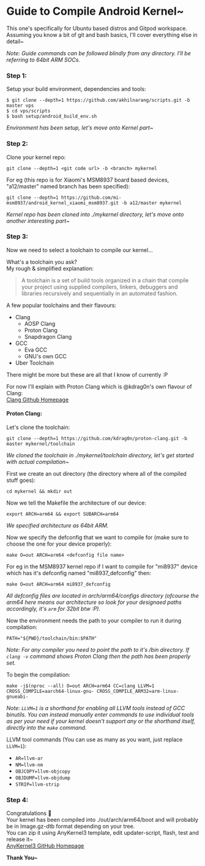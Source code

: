 # Guide to Compile Android Kernel~
This one's specifically for Ubuntu based distros and Gitpod workspace.  
Assuming you know a bit of git and bash basics, I'll cover everything else in detail~  

_Note: Guide commands can be followed blindly from any directory. I'll be referring to 64bit ARM SOCs._
### Step 1:
Setup your build environment, dependencies and tools:
```
$ git clone --depth=1 https://github.com/akhilnarang/scripts.git -b master vps
$ cd vps/scripts
$ bash setup/android_build_env.sh
```
_Environment has been setup, let's move onto Kernel part~_
### Step 2:
Clone your kernel repo:
```
git clone --depth=1 <git code url> -b <branch> mykernel
```
For eg (this repo is for Xiaomi's MSM8937 board based devices, "a12/master" named branch has been specified):
```
git clone --depth=1 https://github.com/mi-msm8937/android_kernel_xiaomi_msm8937.git -b a12/master mykernel
```
_Kernel repo has been cloned into ./mykernel directory, let's move onto another interesting part~_
### Step 3:
Now we need to select a toolchain to compile our kernel...  

What's a toolchain you ask?  
My rough & simplified explanation:
> A toolchain is a set of build tools organized in a chain that compile your project using supplied compilers, linkers, debuggers and libraries recursively and sequentially in an automated fashion.  

A few popular toolchains and their flavours:
  - Clang 
    - AOSP Clang
    - Proton Clang
    - Snapdragon Clang
  - GCC
    - Eva GCC
    - GNU's own GCC
  - Uber Toolchain   

There might be more but these are all that I know of currently :P  

For now I'll explain with Proton Clang which is @kdrag0n's own flavour of Clang:  
[Clang Github Homepage](https://github.com/kdrag0n/proton-clang)  
#### Proton Clang:
Let's clone the toolchain:
```
git clone --depth=1 https://github.com/kdrag0n/proton-clang.git -b master mykernel/toolchain
```
_We cloned the toolchain in ./mykernel/toolchain directory, let's get started with actual compilation~_    
  
First we create an out directory (the directory where all of the compiled stuff goes):
```
cd mykernel && mkdir out
```
Now we tell the Makefile the architecture of our device:
```
export ARCH=arm64 && export SUBARCH=arm64
```
_We specified architecture as 64bit ARM._    
  
Now we specify the defconfig that we want to compile for (make sure to choose the one for your device properly):
```
make O=out ARCH=arm64 <defconfig file name>
```
For eg in the MSM8937 kernel repo if I want to compile for "mi8937" device which has it's defconfig named "mi8937_defconfig" then:
```
make O=out ARCH=arm64 mi8937_defconfig
```
_All defconfig files are located in arch/arm64/configs directory (ofcourse the arm64 here means our architecture so look for your designaed paths accordingly, it's `arm` for 32bit btw :P)._    
  
Now the environment needs the path to your compiler to run it during compilation:
```
PATH="${PWD}/toolchain/bin:$PATH"
```
_Note: For any compiler you need to point the path to it's /bin directory. If `clang -v` command shows Proton Clang then the path has been properly set._

To begin the compilation:
```
make -j$(nproc --all) O=out ARCH=arm64 CC=clang LLVM=1 CROSS_COMPILE=aarch64-linux-gnu- CROSS_COMPILE_ARM32=arm-linux-gnueabi-
```
_Note: `LLVM=1` is a shorthand for enabling all LLVM tools instead of GCC binutils. You can instead manually enter commands to use individual tools as per your need if your kernel doesn't support any or the shorthand itself, directly into the `make` command._  

LLVM tool commands (You can use as many as you want, just replace `LLVM=1`):
- `AR=llvm-ar`  
- `NM=llvm-nm`  
- `OBJCOPY=llvm-objcopy`  
- `OBJDUMP=llvm-objdump`  
- `STRIP=llvm-strip`  
### Step 4:
Congratulations :tada:  
Your kernel has been compiled into ./out/arch/arm64/boot and will probably be in Image.gz-dtb format depending on your tree.  
You can zip it using AnyKernel3 template, edit updater-script, flash, test and release it~  
[AnyKernel3 GitHub Homepage](https://github.com/osm0sis/AnyKernel3)

**Thank You~**
